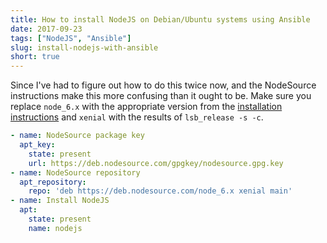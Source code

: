 ```yaml
---
title: How to install NodeJS on Debian/Ubuntu systems using Ansible
date: 2017-09-23
tags: ["NodeJS", "Ansible"]
slug: install-nodejs-with-ansible
short: true
---
```

Since I've had to figure out how to do this twice now,
and the NodeSource instructions make this more confusing than it ought to be.
Make sure you replace `node_6.x` with the appropriate version from the
[installation instructions](https://github.com/nodesource/distributions#installation-instructions)
and `xenial` with the results of `lsb_release -s -c`.

```yaml
- name: NodeSource package key
  apt_key:
    state: present
    url: https://deb.nodesource.com/gpgkey/nodesource.gpg.key
- name: NodeSource repository
  apt_repository:
    repo: 'deb https://deb.nodesource.com/node_6.x xenial main'
- name: Install NodeJS
  apt:
    state: present
    name: nodejs
```
